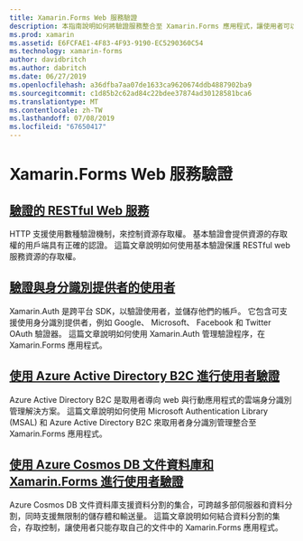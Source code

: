```yaml
---
title: Xamarin.Forms Web 服務驗證
description: 本指南說明如何將驗證服務整合至 Xamarin.Forms 應用程式，讓使用者可以共用的後端，只有同時存取他們自己的資料。
ms.prod: xamarin
ms.assetid: E6FCFAE1-4F83-4F93-9190-EC5290360C54
ms.technology: xamarin-forms
author: davidbritch
ms.author: dabritch
ms.date: 06/27/2019
ms.openlocfilehash: a36dfba7aa07de1633ca9620674ddb4887902ba9
ms.sourcegitcommit: c1d85b2c62ad84c22bdee37874ad30128581bca6
ms.translationtype: MT
ms.contentlocale: zh-TW
ms.lasthandoff: 07/08/2019
ms.locfileid: "67650417"
---
```

# <a name="xamarinforms-web-service-authentication"></a>Xamarin.Forms Web 服務驗證

## <a name="authenticate-a-restful-web-servicerestmd"></a>[驗證的 RESTful Web 服務](rest.md)

HTTP 支援使用數種驗證機制，來控制資源存取權。 基本驗證會提供資源的存取權的用戶端具有正確的認證。 這篇文章說明如何使用基本驗證保護 RESTful web 服務資源的存取權。

## <a name="authenticate-users-with-an-identity-provideroauthmd"></a>[驗證與身分識別提供者的使用者](oauth.md)

Xamarin.Auth 是跨平台 SDK，以驗證使用者，並儲存他們的帳戶。 它包含可支援使用身分識別提供者，例如 Google、 Microsoft、 Facebook 和 Twitter OAuth 驗證器。 這篇文章說明如何使用 Xamarin.Auth 管理驗證程序，在 Xamarin.Forms 應用程式。

## <a name="authenticate-users-with-azure-active-directory-b2cazure-ad-b2cmd"></a>[使用 Azure Active Directory B2C 進行使用者驗證](azure-ad-b2c.md)

Azure Active Directory B2C 是取用者導向 web 與行動應用程式的雲端身分識別管理解決方案。 這篇文章說明如何使用 Microsoft Authentication Library (MSAL) 和 Azure Active Directory B2C 來取用者身分識別管理整合至 Xamarin.Forms 應用程式。

## <a name="authenticate-users-with-an-azure-cosmos-db-document-database-and-xamarinformsazure-cosmosdb-authmd"></a>[使用 Azure Cosmos DB 文件資料庫和 Xamarin.Forms 進行使用者驗證](azure-cosmosdb-auth.md)

Azure Cosmos DB 文件資料庫支援資料分割的集合，可跨越多部伺服器和資料分割，同時支援無限制的儲存體和輸送量。 這篇文章說明如何結合資料分割的集合，存取控制，讓使用者只能存取自己的文件中的 Xamarin.Forms 應用程式。
